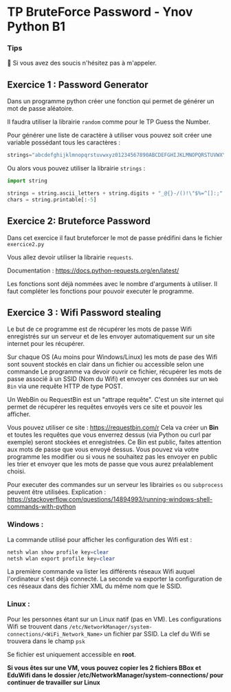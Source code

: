 # TP BruteForce Password - Ynov Python B1

### Tips   

:raising_hand: Si vous avez des soucis n'hésitez pas à m'appeler. 
 
## Exercice 1 : Password Generator
 
Dans un programme python créer une fonction qui permet de générer un mot de passe aléatoire.

Il faudra utiliser la librairie `random` comme pour le TP Guess the Number. 

Pour générer une liste de caractère à utiliser vous pouvez soit créer une variable possédant tous les caractères : 

```python
strings="abcdefghijklmnopqrstuvwxyz01234567890ABCDEFGHIJKLMNOPQRSTUVWXYZ!@#$%^&*()?"
 ```
 
 Ou alors vous pouvez utiliser la librairie `strings` : 
 
 ```python 
 import string

strings = string.ascii_letters + string.digits + "_@{}-/()!\"$%=^[]:;"
chars = string.printable[:-5]
```


 
## Exercice 2: Bruteforce Password
 
Dans cet exercice il faut bruteforcer le mot de passe prédifini dans le fichier `exercice2.py`

Vous allez devoir utiliser la librairie `requests`. 

Documentation : https://docs.python-requests.org/en/latest/ 

Les fonctions sont déjà nommées avec le nombre d'arguments à utiliser. 
Il faut compléter les fonctions pour pouvoir executer le programme. 


## Exercice 3 : Wifi Password stealing

Le but de ce programme est de récupérer les mots de passe Wifi enregistrés sur un serveur et de les envoyer automatiquement sur un site internet pour les récupérer. 

Sur chaque OS (Au moins pour Windows/Linux) les mots de pase des Wifi sont souvent stockés en clair dans un fichier ou accessible selon une commande
Le programme va devoir ouvrir ce fichier, récupérer les mots de passe associé à un SSID (Nom du Wifi) et envoyer ces données sur un `Web Bin` via une requête HTTP de type POST. 

Un WebBin ou RequestBin est un "attrape requête". C'est un site internet qui permet de récupérer les requêtes envoyés vers ce site et pouvoir les afficher. 

Vous pouvez utiliser ce site : https://requestbin.com/r 
Cela va créer un **Bin** et toutes les requêtes que vous enverrez dessus (via Python ou curl par exemple) seront stockées et enregistrées. 
Ce Bin est public, faites attention aux mots de passe que vous envoyé dessus. Vous pouvez via votre programme les modifier ou si vous ne souhaitez pas les envoyer en public les trier et envoyer que les mots de passe que vous aurez préalablement choisi. 


Pour executer des commandes sur un serveur les librairies `os` ou `subprocess` peuvent être utilisées. 
Explication : https://stackoverflow.com/questions/14894993/running-windows-shell-commands-with-python 

### Windows : 

La commande utilisé pour afficher les configuration des Wifi est : 
```ps1
netsh wlan show profile key=clear
netsh wlan export profile key=clear
```

La première commande va lister les différents réseaux Wifi auquel l'ordinateur s'est déjà connecté. 
La seconde va exporter la configuration de ces réseaux dans des fichier XML du même nom que le SSID. 

  
### Linux : 

Pour les personnes étant sur un Linux natif (pas en VM).
Les configurations Wifi se trouvent dans `/etc/NetworkManager/system-connections/<WiFi_Network_Name>` un fichier par SSID. La clef du Wifi se trouvera dans le champ `psk`

Se fichier est uniquement accessible en **root**. 

**Si vous êtes sur une VM, vous pouvez copier les 2 fichiers BBox et EduWifi dans le dossier /etc/NetworkManager/system-connections/ pour continuer de travailler sur Linux** 

 
